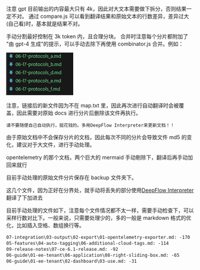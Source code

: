 注意 gpt 目前输出的内容最大只有 4k，因此对大文本需要做下拆分，否则结果一定不对。
通过 compare.js 可以看到翻译结果和原始文本的行数差异，差异过大(自己看)时，基本就是结果不对。

手动分割最好控制在 3k token 内，且合理分块。
合并时注意每个分片都附加了 "由 gpt-4 生成"的提示，可以手动去除下再使用 combinator.js 合并。例如：

![](imgs/20231116100411.png)

注意，链接后的新文件因为不在 map.txt 里，因此再次进行自动翻译时会被覆盖，因此需要对原始 docs 进行分片后删除该文件再执行。

`请不要随便自己自动执行，挺花钱的。多用DeepFlow Interpreter来更新文档！！`

由于原始文档中不会保存分片的文档，因此每次不同的分片会导致文件 md5 的变化，建议对于大文件，进行手动处理。

opentelemetry 的那个文档，两个巨大的 mermaid 手动剔除下，翻译后再手动加回来就行

目前手动处理的原始文件分片保存在 backup 文件夹下。

这几个文件，因为正好在分界处，就手动将丢失的部分使用[DeepFlow Interpreter](https://chat.openai.com/g/g-qNR3nwazx-deepflow-interpreter)翻译了下加进去

目前手动处理的文件如下，注意每个文件情况都不太一样，需要手动检查下，可以采样行数对比下。一般来说，只需要处理少的，多的一般是 markdown 格式的优化，比如插入空格、数组换行等。

```text
07-integration\03-output\02-export\01-opentelemetry-exporter.md: -170
05-features\04-auto-tagging\06-additional-cloud-tags.md: -114
09-release-notes\07-ce-6.1-release.md: -92
06-guide\01-ee-tenant\06-application\08-right-sliding-box.md: -65
06-guide\01-ee-tenant\02-dashboard\03-use.md: -31
```
